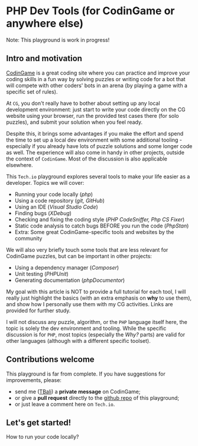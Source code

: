 # PHP Dev Tools (for CodinGame or anywhere else)

Note: This playground is work in progress!

## Intro and motivation

[CodinGame](https://www.codingame.com/) is a great coding site where you can practice and improve your coding skills in a fun way by solving puzzles or writing code for a bot that will compete with other coders' bots in an arena (by playing a game with a specific set of rules).

At `CG`, you don't really have to bother about setting up any local development environment: just start to write your code directly on the CG website using your browser, run the provided test cases there (for solo puzzles), and submit your solution when you feel ready.

Despite this, it brings some advantages if you make the effort and spend the time to set up a local dev environment with some additional tooling - especially if you already have lots of puzzle solutions and some longer code as well. The experience will also come in handy in other projects, outside the context of `CodinGame`. Most of the discussion is also applicable elsewhere.

This `Tech.io` playground explores several tools to make your life easier as a developer. Topics we will cover:

* Running your code locally (_php_)
* Using a code repository (_git, GitHub_)
* Using an IDE (_Visual Studio Code_)
* Finding bugs (_XDebug_)
* Checking and fixing the coding style (_PHP CodeSniffer, Php CS Fixer_)
* Static code analysis to catch bugs BEFORE you run the code (_PhpStan_)
* Extra: Some great CodinGame-specific tools and websites by the community

We will also very briefly touch some tools that are less relevant for CodinGame puzzles, but can be important in other projects:

* Using a dependency manager (_Composer_)
* Unit testing (_PHPUnit_)
* Generating documentation (_phpDocumentor_)

My goal with this article is NOT to provide a full tutorial for each tool, I will really just highlight the basics (with an extra emphasis on __why__ to use them), and show how I personally use them with my CG activities. Links are provided for further study.

I will not discuss any puzzle, algorithm, or the `PHP` language itself here, the topic is solely the dev environment and tooling. While the specific discussion is for `PHP`, most topics (especially the _Why?_ parts) are valid for other languages (although with a different specific toolset).

## Contributions welcome

This playground is far from complete. If you have suggestions for improvements, please:

* send me ([TBali](https://www.codingame.com/profile/08e6e13d9f7cad047d86ec4d10c777500155033)) a __private message__ on CodinGame;
* or give a __pull request__ directly to the [github repo](https://github.com/tbali0524/playground-c2779db2) of this playground;
* or just leave a comment here on `Tech.io`.

## Let's get started!

How to run your code locally?
